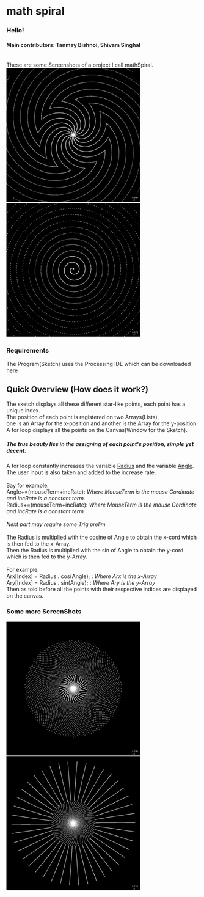 # math spiral
### Hello!

#### Main contributors: Tanmay Bishnoi, Shivam Singhal
<br>
These are some Screenshots of a project I call mathSpiral.
<img src="SpiralImages/Pattern-000553.png" width="350"> <img src="SpiralImages/Pattern-001279.png" width="350">

### Requirements
The Program(Sketch) uses the Processing IDE which can be downloaded <a href="https://processing.org/download/">
<u>here</u></a>

## Quick Overview (How does it work?)
The sketch displays all these different star-like points, each point has a unique index.
<br>
The position of each point is registered on two Arrays(Lists),<br>one is an Array for the x-position and another is the Array for the y-position.
<br>
A for loop displays all the points on the Canvas(Window for the Sketch).
<br>
##### The true beauty lies in the assigning of each point's position, simple yet decent.
A for loop constantly increases the variable <u>Radius</u> and the variable <u>Angle</u>.
<br>
The user input is also taken and added to the increase rate.
<br><br>
Say for example.
<br>
Angle+=(mouseTerm+incRate): <i>Where MouseTerm is the mouse Cordinate and incRate is a constant term.</i>
<br>
Radius+=(mouseTerm+incRate): <i>Where MouseTerm is the mouse Cordinate and incRate is a constant term.</i>
<br><br>
<i>Next part may require some Trig prelim</i>
<br><br>
The Radius is multiplied with the cosine of Angle to obtain the x-cord which is then fed to the x-Array.
<br>
Then the Radius is multiplied with the sin of Angle to obtain the y-cord which is then fed to the y-Array.
<br><br>
For example:
<br>
Arx[Index] = Radius . cos(Angle); : *Where Arx is the x-Array*
<br>
Ary[Index] = Radius . sin(Angle); : *Where Ary is the y-Array*
<br>
Then as told before all the points with their respective indices are displayed on the canvas.

### Some more ScreenShots
<img src="SpiralImages/Pattern-002368.png" width="350"> <img src="SpiralImages/Pattern-002810.png" width="350">
